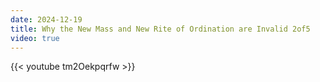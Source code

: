 ```yaml
---
date: 2024-12-19
title: Why the New Mass and New Rite of Ordination are Invalid 2of5
video: true
---
```



{{< youtube tm2Oekpqrfw >}}
